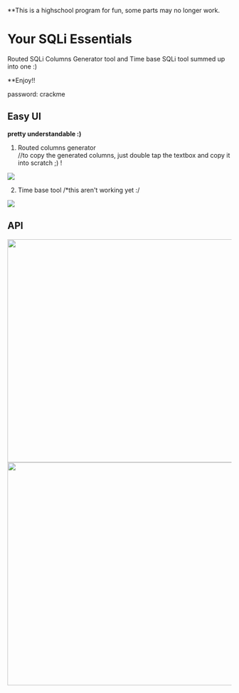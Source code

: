 **This is a highschool program for fun, some parts may no longer work.

# Your SQLi Essentials
Routed SQLi Columns Generator tool and Time base SQLi tool summed up into one :)

**Enjoy!!

password: crackme

##  Easy UI
**pretty understandable :)**

1. Routed columns generator
<br>//to copy the generated columns, just double tap the textbox and copy it into scratch ;) !
<img src="https://danicfonte.cf/imgs/2.jpeg">

2. Time base tool
/*this aren't working yet :/
<img src="https://danicfonte.cf/imgs/3.jpeg">

##  API

<img src="https://danicfonte.cf/imgs/11-1.jpg" width="800px" height="500px">
<img src="https://danicfonte.cf/imgs/Capture1.jpg" width="5800px" height="500px">


